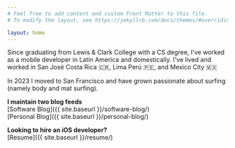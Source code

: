 ```yaml
---
# Feel free to add content and custom Front Matter to this file.
# To modify the layout, see https://jekyllrb.com/docs/themes/#overriding-theme-defaults

layout: home
---
```


Since graduating from Lewis & Clark College with a CS degree, I've worked as a mobile developer in Latin America and domestically. I've lived and worked in San José Costa Rica 🇨🇷, Lima Perú 🇵🇪, and Mexico City 🇲🇽

In 2023 I moved to San Francisco and have grown passionate about surfing (namely body and mat surfing).

<!-- <a class="page-link" href="{{ my_page.url | relative_url }}">{{ my_page.title | escape }}</a> -->

**I maintain two blog feeds**    
[Software Blog]({{ site.baseurl }}/software-blog/)  
[Personal Blog]({{ site.baseurl }}/personal-blog/)

**Looking to hire an iOS developer?**   
[Resume]({{ site.baseurl }}/resume/)